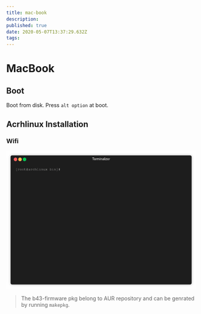```yaml
---
title: mac-book
description: 
published: true
date: 2020-05-07T13:37:29.632Z
tags: 
---
```


# MacBook

## Boot

Boot from disk. Press `alt option` at boot.

## Acrhlinux Installation

### Wifi

![Broadcom](/uploads/broadcom.gif "Broadcom")

> The b43-firmware pkg belong to AUR repository and can be genrated by running `makepkg`.
